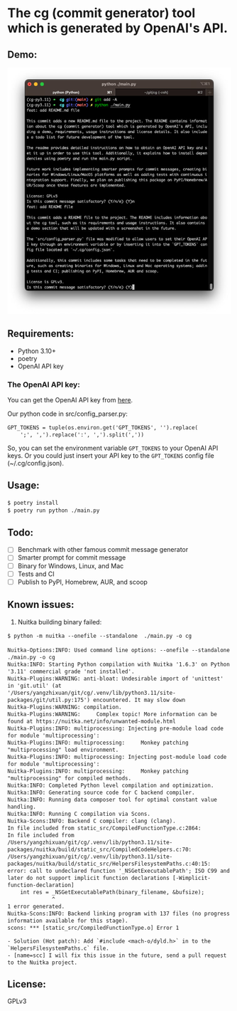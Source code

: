 The cg (commit generator) tool which is generated by OpenAI's API.
==================================================

## Demo:
![](./assert/demo.jpg)

## Requirements:
- Python 3.10+
- poetry
- OpenAI API key

### The OpenAI API key:
You can get the OpenAI API key from [here](https://beta.openai.com/).

Our python code in src/config_parser.py:
```python=
GPT_TOKENS = tuple(os.environ.get('GPT_TOKENS', '').replace(
    ';', ',').replace(':', ',').split(','))
```
So, you can set the environment variable `GPT_TOKENS` to your OpenAI API keys.
Or you could just insert your API key to the `GPT_TOKENS` config file (~/.cg/config.json).

## Usage:
```bash
$ poetry install
$ poetry run python ./main.py
```

## Todo:
- [ ] Benchmark with other famous commit message generator
- [ ] Smarter prompt for commit message
- [ ] Binary for Windows, Linux, and Mac
- [ ] Tests and CI
- [ ] Publish to PyPI, Homebrew, AUR, and scoop

## Known issues:

1. Nuitka building binary failed:
```shell
$ python -m nuitka --onefile --standalone  ./main.py -o cg

Nuitka-Options:INFO: Used command line options: --onefile --standalone ./main.py -o cg
Nuitka:INFO: Starting Python compilation with Nuitka '1.6.3' on Python '3.11' commercial grade 'not installed'.
Nuitka-Plugins:WARNING: anti-bloat: Undesirable import of 'unittest' in 'git.util' (at '/Users/yangzhixuan/git/cg/.venv/lib/python3.11/site-packages/git/util.py:175') encountered. It may slow down
Nuitka-Plugins:WARNING: compilation.
Nuitka-Plugins:WARNING:     Complex topic! More information can be found at https://nuitka.net/info/unwanted-module.html
Nuitka-Plugins:INFO: multiprocessing: Injecting pre-module load code for module 'multiprocessing':
Nuitka-Plugins:INFO: multiprocessing:     Monkey patching "multiprocessing" load environment.
Nuitka-Plugins:INFO: multiprocessing: Injecting post-module load code for module 'multiprocessing':
Nuitka-Plugins:INFO: multiprocessing:     Monkey patching "multiprocessing" for compiled methods.
Nuitka:INFO: Completed Python level compilation and optimization.
Nuitka:INFO: Generating source code for C backend compiler.
Nuitka:INFO: Running data composer tool for optimal constant value handling.
Nuitka:INFO: Running C compilation via Scons.
Nuitka-Scons:INFO: Backend C compiler: clang (clang).
In file included from static_src/CompiledFunctionType.c:2864:
In file included from /Users/yangzhixuan/git/cg/.venv/lib/python3.11/site-packages/nuitka/build/static_src/CompiledCodeHelpers.c:70:
/Users/yangzhixuan/git/cg/.venv/lib/python3.11/site-packages/nuitka/build/static_src/HelpersFilesystemPaths.c:40:15: error: call to undeclared function '_NSGetExecutablePath'; ISO C99 and later do not support implicit function declarations [-Wimplicit-function-declaration]
    int res = _NSGetExecutablePath(binary_filename, &bufsize);
              ^
1 error generated.
Nuitka-Scons:INFO: Backend linking program with 137 files (no progress information available for this stage).
scons: *** [static_src/CompiledFunctionType.o] Error 1
```
    - Solution (Hot patch): Add `#include <mach-o/dyld.h>` in to the `HelpersFilesystemPaths.c` file.
    - [name=scc] I will fix this issue in the future, send a pull request to the Nuitka project.


## License:
GPLv3
